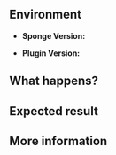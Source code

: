 ## Environment

* **Sponge Version:** <Your Sponge Version>

* **Plugin Version:** <Your Plugin Version>

## What happens?

<Write here what is happening.>

## Expected result

<Write here what or how should it work.>

## More information

<If you want to inform about something more then write it here.>
